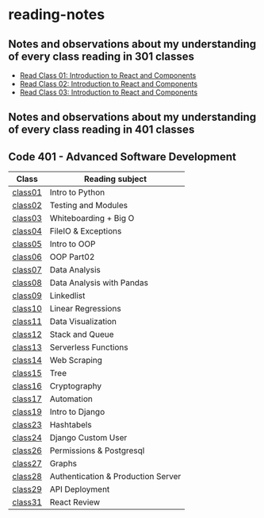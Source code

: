 # reading-notes
## Notes and observations about my understanding of every class reading in 301 classes
- [Read Class 01: Introduction to React and Components](./Class01.md)
- [Read Class 02: Introduction to React and Components](./Class02.md)
- [Read Class 03: Introduction to React and Components](./Class03.md)
## Notes and observations about my understanding of every class reading in 401 classes
## Code 401 - Advanced Software Development

| Class                         | Reading subject                             |
| ----------------------------- | ----------------------------------------- |
| [class01](./401-readings/class01.md)     | Intro to Python           |
| [class02](./401-readings/Class02.md)     | Testing and Modules       |
| [class03](./401-readings/class03.md)     | Whiteboarding + Big O     |
| [class04](./401-readings/class04.md)     | FileIO & Exceptions       |
| [class05](./401-readings/class05.md)     | Intro to OOP              |
| [class06](./401-readings/class06.md)     | OOP Part02                |
| [class07](./401-readings/class07.md)     | Data Analysis             |
| [class08](./401-readings/class08.md)     | Data Analysis with Pandas |
| [class09](./401-readings/class09.md)     | Linkedlist                |
| [class10](./401-readings/class10.md)     | Linear Regressions        |
| [class11](./401-readings/class11.md)     | Data Visualization        |
| [class12](./401-readings/class12.md)     | Stack and Queue           |
| [class13](./401-readings/class13.md)     |    Serverless Functions    |
| [class14](./401-readings/class14.md)     |   Web Scraping     |
| [class15](./401-readings/class15.md)     |     Tree   |
| [class16](./401-readings/class16.md)     |     Cryptography   |
| [class17](./401-readings/class17.md)     |     Automation   |
| [class19](./401-readings/class19.md)     |     Intro to Django   |
| [class23](./401-readings/class23.md)     |     Hashtabels   |
| [class24](./401-readings/class24.md)     |     Django Custom User  |
| [class26](./401-readings/class26.md)     |     Permissions & Postgresql   |
| [class27](./401-readings/class27.md)     |     Graphs   |
| [class28](./401-readings/class28.md)     |     Authentication & Production Server   |
| [class29](./401-readings/class29.md)     |     API Deployment   |
| [class31](./401-readings/class31.md)     |     React Review   |



